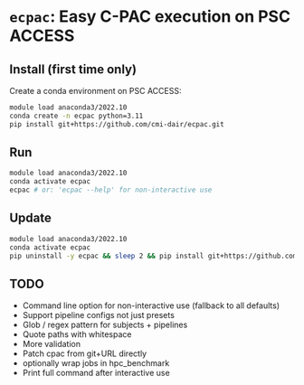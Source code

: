 # `ecpac`: Easy C-PAC execution on PSC ACCESS

## Install (first time only)

Create a conda environment on PSC ACCESS:

```sh
module load anaconda3/2022.10
conda create -n ecpac python=3.11
pip install git+https://github.com/cmi-dair/ecpac.git
```

## Run

```sh
module load anaconda3/2022.10
conda activate ecpac
ecpac # or: 'ecpac --help' for non-interactive use
```

## Update

```sh
module load anaconda3/2022.10
conda activate ecpac
pip uninstall -y ecpac && sleep 2 && pip install git+https://github.com/cmi-dair/ecpac.git
```

## TODO

- Command line option for non-interactive use (fallback to all defaults)
- Support pipeline configs not just presets
- Glob / regex pattern for subjects + pipelines
- Quote paths with whitespace
- More validation
- Patch cpac from git+URL directly
- optionally wrap jobs in hpc_benchmark
- Print full command after interactive use
